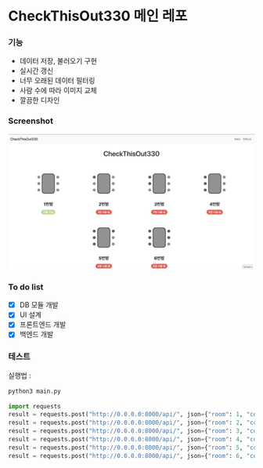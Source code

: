 # CheckThisOut330 메인 레포

### 기능

* 데이터 저장, 불러오기 구현
* 실시간 갱신
* 너무 오래된 데이터 필터링
* 사람 수에 따라 이미지 교체
* 깔끔한 디자인

### Screenshot
![screenshot](images/screenshot.png)

### To do list

* [x] DB 모듈 개발
* [x] UI 설계
* [x] 프론트엔드 개발
* [x] 백엔드 개발

### 테스트
실행법 :
```bash
python3 main.py
```
```py
import requests
result = requests.post("http://0.0.0.0:8000/api/", json={"room": 1, "count": 0})
result = requests.post("http://0.0.0.0:8000/api/", json={"room": 2, "count": 1})
result = requests.post("http://0.0.0.0:8000/api/", json={"room": 3, "count": 2})
result = requests.post("http://0.0.0.0:8000/api/", json={"room": 4, "count": 3})
result = requests.post("http://0.0.0.0:8000/api/", json={"room": 5, "count": 4})
result = requests.post("http://0.0.0.0:8000/api/", json={"room": 6, "count": 5})
```
